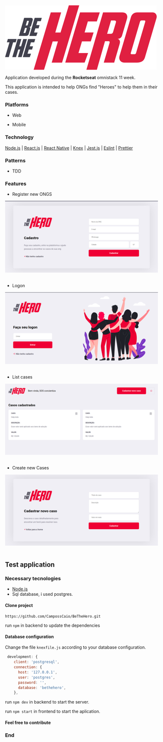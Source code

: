 ![](https://github.com/CampossCaio/BeTheHero/blob/master/frontend/src/assets/logo.svg)






Application developed during the **Rocketseat** omnistack 11 week.

This application is intended to help ONGs find "Heroes" to help them in their cases.

### Platforms

- Web

- Mobile

### Technology
[Node.js](https://nodejs.org/en/) |
[React.js](https://pt-br.reactjs.org/) |
[React Native](https://reactnative.dev/) |
[Knex](http://knexjs.org/) |
[Jest.js](https://jestjs.io/) |
[Eslint](https://eslint.org/) |
[Prettier](https://prettier.io/) 
### Patterns
- TDD
### Features
- Register new ONGS

![](https://github.com/CampossCaio/BeTheHero/blob/master/.github/cadastro.png) ![]() 
- Logon

![](https://github.com/CampossCaio/BeTheHero/blob/master/.github/logon.png) ![]() 
- List cases

![](https://github.com/CampossCaio/BeTheHero/blob/master/.github/list.png) ![]() 
- Create new Cases

![](https://github.com/CampossCaio/BeTheHero/blob/master/.github/cadastro-casos.png) ![]() 
## Test application
### Necessary tecnologies
- [Node.js](https://nodejs.org/en/) 
- Sql database, i used postgres.
#### Clone project
`https://github.com/CampossCaio/BeTheHero.git`

run `npm` in backend to update the dependencies
#### Database configuration
Change the file `knexfile.js` according to your database configuration.

```javascript
 development: {
    client: 'postgresql',
    connection: {
      host: '127.0.0.1',
      user: 'postgres',
      password: '',
      database: 'bethehero',
    },
```

run `npm dev` in backend to start the server.

run `npm start` in frontend to start the aplication.

#### Feel free to contribute



### End
